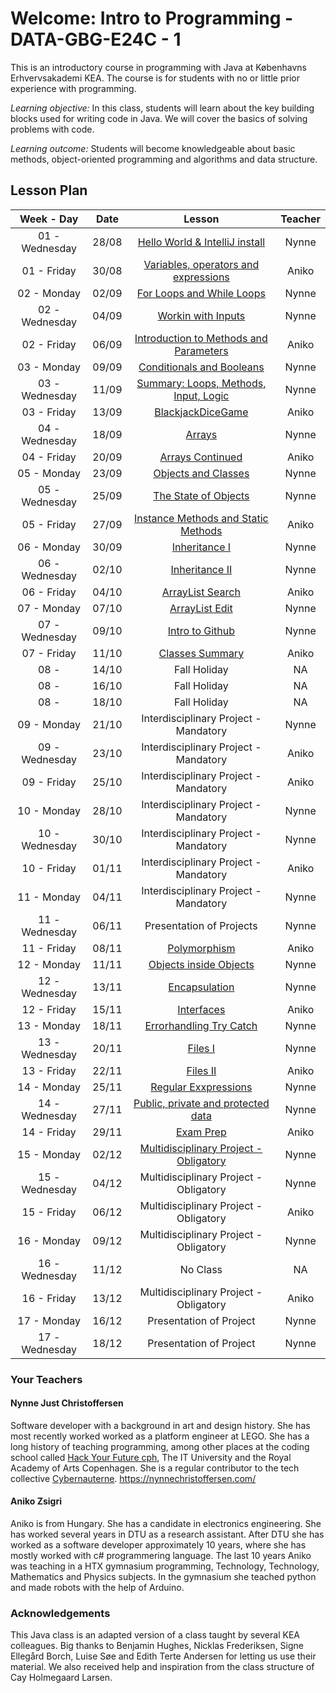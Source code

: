 # Welcome: Intro to Programming - DATA-GBG-E24C - 1


This is an introductory course in programming with Java at Københavns Erhvervsakademi KEA. The course is for students with no or little prior experience with programming.


*Learning objective:* In this class, students will learn about the key building blocks used for writing code in Java. We will cover the basics of solving problems with code.


*Learning outcome:* Students will become knowledgeable about basic methods, object-oriented programming and algorithms and data structure.

## Lesson Plan

|   Week - Day   | Date  |                                   Lesson                                   | Teacher |
| :------------: | :---: | :------------------------------------------------------------------------: | :-----: |
| 01 - Wednesday | 28/08 |     [Hello World & IntelliJ install](./lessons/week-01/2-wednesday.md)     |  Nynne  |
|  01 - Friday   | 30/08 |   [Variables, operators and expressions](./lessons/week-01/3-friday.md)    |  Aniko  |
|  02 - Monday   | 02/09 |         [For Loops and While Loops](./lessons/week-02/1-monday.md)         |  Nynne  |
| 02 - Wednesday | 04/09 |           [Workin with Inputs](./lessons/week-02/2-wednesday.md)           |  Nynne  |
|  02 - Friday   | 06/09 |  [Introduction to Methods and Parameters](./lessons/week-02/3-friday.md)   |  Aniko  |
|  03 - Monday   | 09/09 |         [Conditionals and Booleans](./lessons/week-03/1-monday.md)         |  Nynne  |
| 03 - Wednesday | 11/09 | [Summary: Loops, Methods, Input, Logic](./lessons/week-03/2-wednesday.md)  |  Nynne  |
|  03 - Friday   | 13/09 |             [BlackjackDiceGame](./lessons/week-03/3-friday.md)             |  Aniko  |
| 04 - Wednesday | 18/09 |                 [Arrays](./lessons/week-04/2-wednesday.md)                 |  Nynne  |
|  04 - Friday   | 20/09 |                [Arrays Continued](./lessons/week-04/3-friday.md) |  Aniko  |
|  05 - Monday   | 23/09 |            [Objects and Classes](./lessons/week-05/1-monday.md)            |  Nynne  |
| 05 - Wednesday | 25/09 |          [The State of Objects](./lessons/week-05/2-wednesday.md)          |  Nynne  |
|  05 - Friday   | 27/09 |    [Instance Methods and Static Methods](./lessons/week-05/3-friday.md)    |  Aniko  |
|  06 - Monday   | 30/09 |          [Inheritance I](./lessons/week-06/1-monday.md)           |  Nynne  |
| 06 - Wednesday | 02/10 |                    [Inheritance II](./lessons/week-06/2-wednesday.md)                    |  Nynne  |
|  06 - Friday   | 04/10 |             [ArrayList Search](./lessons/week-06/3-friday.md)              |  Aniko  |
|  07 - Monday   | 07/10 |              [ArrayList Edit](./lessons/week-07/1-monday.md)               |  Nynne  |
| 07 - Wednesday | 09/10 |            [Intro to Github](./lessons/week-07/2-wednesday.md)             |  Nynne  |
|  07 - Friday   | 11/10 |              [Classes Summary](./lessons/week-07/3-friday.md)              |  Aniko  |
|      08 -      | 14/10 |                                Fall Holiday                                |   NA    |
|      08 -      | 16/10 |                                Fall Holiday                                |   NA    |
|      08 -      | 18/10 |                                Fall Holiday                                |   NA    |
|  09 - Monday   | 21/10 |                   Interdisciplinary Project - Mandatory                    |  Nynne  |
| 09 - Wednesday | 23/10 |                   Interdisciplinary Project - Mandatory                    |  Aniko  |
|  09 - Friday   | 25/10 |                   Interdisciplinary Project - Mandatory                    |  Aniko  |
|  10 - Monday   | 28/10 |                   Interdisciplinary Project - Mandatory                    |  Nynne  |
| 10 - Wednesday | 30/10 |                   Interdisciplinary Project - Mandatory                    |  Nynne  |
|  10 - Friday   | 01/11 |                   Interdisciplinary Project - Mandatory                    |  Aniko  |
|  11 - Monday   | 04/11 |                   Interdisciplinary Project - Mandatory                    |  Nynne  |
| 11 - Wednesday | 06/11 |                          Presentation of Projects                          |  Nynne  |
|  11 - Friday   | 08/11 |                 [Polymorphism](./lessons/week-11/3-friday.md)              |  Aniko  |
|  12 - Monday   | 11/11 |         [Objects inside Objects](./lessons/week-12/1-monday.md)            |  Nynne  |
| 12 - Wednesday | 13/11 |             [Encapsulation](./lessons/week-12/2-wednesday.md)              |  Nynne  |
|  12 - Friday   | 15/11 |                 [Interfaces](./lessons/week-12/3-friday.md)                |  Aniko  |
|  13 - Monday   | 18/11 |          [Errorhandling Try Catch](./lessons/week-13/1-monday.md)          |  Nynne  |
| 13 - Wednesday | 20/11 |                    [Files I](./lessons/week-13/2-wednesday.md)             |  Nynne  |
|  13 - Friday   | 22/11 |                     [Files II](./lessons/week-13/3-friday.md)              |  Aniko  |
|  14 - Monday   | 25/11 |          [Regular Exxpressions](./lessons/week-14/1-monday.md)             |  Nynne  |
| 14 - Wednesday | 27/11 |   [Public, private and protected data](./lessons/week-14/2-wednesday.md)   |  Nynne  |
|  14 - Friday   | 29/11 |              [Exam Prep](./lessons/week-14/3-friday.md)                    |  Aniko  |
|  15 - Monday   | 02/12 |  [Multidisciplinary Project - Obligatory](./lessons/week-15/1-monday.md)   |  Nynne  |
| 15 - Wednesday | 04/12 |                   Multidisciplinary Project - Obligatory                   |  Nynne  |
|  15 - Friday   | 06/12 |                   Multidisciplinary Project - Obligatory                   |  Aniko  |
|  16 - Monday   | 09/12 |                   Multidisciplinary Project - Obligatory                   |  Nynne  |
| 16 - Wednesday | 11/12 |                                  No Class                                  |   NA    |
|  16 - Friday   | 13/12 |                   Multidisciplinary Project - Obligatory                   |  Aniko  |
|  17 - Monday   | 16/12 |                          Presentation of Project                           |  Nynne  |
| 17 - Wednesday | 18/12 |                          Presentation of Project                           |  Nynne  |

  
### Your Teachers

#### Nynne Just Christoffersen
Software developer with a background in art and design history. She has most recently worked worked as a platform engineer at LEGO. She has a long history of teaching programming, among other places at the coding school called [Hack Your Future cph](https://www.hackyourfuture.dk/), The IT University and the Royal Academy of Arts Copenhagen. She is a regular contributor to the tech collective [Cybernauterne](https://cybernauterne.dk/). 
https://nynnechristoffersen.com/

#### Aniko Zsigri

Aniko is from Hungary. She has a candidate in electronics engineering. She has worked several years in DTU as a research assistant. After DTU she has worked as a software developer approximately 10 years, where she has mostly worked with c# programmering language. The last 10 years Aniko was teaching in a HTX gymnasium programming, Technology, Technology, Mathematics and Physics subjects. In the gymnasium she teached python and made robots with the help of Arduino.  

### Acknowledgements

This Java class is an adapted version of a class taught by several KEA colleagues. Big thanks to Benjamin Hughes, Nicklas Frederiksen, Signe Ellegård Borch, Luise Søe and Edith Terte Andersen for letting us use their material. We also received help and inspiration from the class structure of Cay Holmegaard Larsen. 
